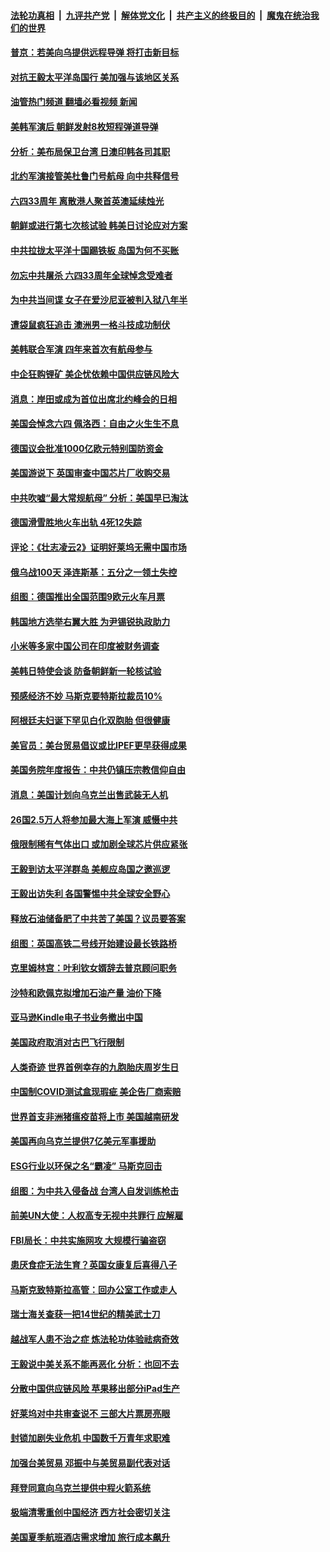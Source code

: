 ####  [法轮功真相](../../../../basic/blob/master/README.md?t=06061101) &nbsp;|&nbsp; [九评共产党](../../../../9ping.md/blob/master/README.md?t=06061101) &nbsp;|&nbsp; [解体党文化](../../../../jtdwh.md/blob/master/README.md?t=06061101)  &nbsp;|&nbsp; [共产主义的终极目的](../../../../gczydzjmd.md/blob/master/README.md?t=06061101) &nbsp;|&nbsp; [魔鬼在统治我们的世界](../../../../mgztzwmdsj.md/blob/master/README.md?t=06061101) 

#### [普京：若美向乌提供远程导弹 将打击新目标](../pages/nsc418/n13752865.md?t=06061101) 

#### [对抗王毅太平洋岛国行 美加强与该地区关系](../pages/nsc418/n13752906.md?t=06061101) 

#### [油管热门频道 翻墙必看视频 新闻](http://45.76.130.85:81/youtube.html?06061101)

#### [美韩军演后 朝鲜发射8枚短程弹道导弹](../pages/nsc418/n13752806.md?t=06061101) 

#### [分析：美布局保卫台湾 日澳印韩各司其职](../pages/nsc418/n13751378.md?t=06061101) 

#### [北约军演接管美杜鲁门号航母 向中共释信号](../pages/nsc418/n13751927.md?t=06061101) 

#### [六四33周年 离散港人聚首英澳延续烛光](../pages/nsc418/n13752591.md?t=06061101) 

#### [朝鲜或进行第七次核试验 韩美日讨论应对方案](../pages/nsc418/n13752358.md?t=06061101) 

#### [中共拉拢太平洋十国踢铁板 岛国为何不买账](../pages/nsc418/n13752471.md?t=06061101) 

#### [勿忘中共屠杀 六四33周年全球悼念受难者](../pages/nsc418/n13752461.md?t=06061101) 

#### [为中共当间谍 女子在爱沙尼亚被判入狱八年半](../pages/nsc418/n13752434.md?t=06061101) 

#### [遭袋鼠疯狂追击 澳洲男一格斗技成功制伏](../pages/nsc418/n13752208.md?t=06061101) 

#### [美韩联合军演 四年来首次有航母参与](../pages/nsc418/n13752328.md?t=06061101) 

#### [中企狂购锂矿 美企忧依赖中国供应链风险大](../pages/nsc418/n13752297.md?t=06061101) 

#### [消息：岸田或成为首位出席北约峰会的日相](../pages/nsc418/n13752191.md?t=06061101) 

#### [美国会悼念六四 佩洛西：自由之火生生不息](../pages/nsc418/n13752143.md?t=06061101) 

#### [德国议会批准1000亿欧元特别国防资金](../pages/nsc418/n13752061.md?t=06061101) 

#### [美国游说下 英国审查中国芯片厂收购交易](../pages/nsc418/n13751935.md?t=06061101) 

#### [中共吹嘘“最大常规航母” 分析：美国早已淘汰](../pages/nsc418/n13751624.md?t=06061101) 

#### [德国滑雪胜地火车出轨 4死12失踪](../pages/nsc418/n13751735.md?t=06061101) 

#### [评论：《壮志凌云2》证明好莱坞无需中国市场](../pages/nsc418/n13751832.md?t=06061101) 

#### [俄乌战100天 泽连斯基：五分之一领土失控](../pages/nsc418/n13751764.md?t=06061101) 

#### [组图：德国推出全国范围9欧元火车月票](../pages/nsc418/n13751473.md?t=06061101) 

#### [韩国地方选举右翼大胜 为尹锡锐执政助力](../pages/nsc418/n13751702.md?t=06061101) 

#### [小米等多家中国公司在印度被财务调查](../pages/nsc418/n13751723.md?t=06061101) 

#### [美韩日特使会谈 防备朝鲜新一轮核试验](../pages/nsc418/n13751641.md?t=06061101) 

#### [预感经济不妙 马斯克要特斯拉裁员10%](../pages/nsc418/n13751653.md?t=06061101) 

#### [阿根廷夫妇诞下罕见白化双胞胎 但很健康](../pages/nsc418/n13751463.md?t=06061101) 

#### [美官员：美台贸易倡议或比IPEF更早获得成果](../pages/nsc418/n13751454.md?t=06061101) 

#### [美国务院年度报告：中共仍镇压宗教信仰自由](../pages/nsc418/n13751412.md?t=06061101) 

#### [消息：美国计划向乌克兰出售武装无人机](../pages/nsc418/n13751366.md?t=06061101) 

#### [26国2.5万人将参加最大海上军演 威慑中共](../pages/nsc418/n13751040.md?t=06061101) 

#### [俄限制稀有气体出口 或加剧全球芯片供应紧张](../pages/nsc418/n13751172.md?t=06061101) 

#### [王毅到访太平洋群岛 美舰应岛国之邀巡逻](../pages/nsc418/n13751112.md?t=06061101) 

#### [王毅出访失利 各国警惕中共全球安全野心](../pages/nsc418/n13751115.md?t=06061101) 

#### [释放石油储备肥了中共苦了美国？议员要答案](../pages/nsc418/n13751053.md?t=06061101) 

#### [组图：英国高铁二号线开始建设最长铁路桥](../pages/nsc418/n13751051.md?t=06061101) 

#### [克里姆林宫：叶利钦女婿辞去普京顾问职务](../pages/nsc418/n13751029.md?t=06061101) 

#### [沙特和欧佩克拟增加石油产量 油价下降](../pages/nsc418/n13750979.md?t=06061101) 

#### [亚马逊Kindle电子书业务撤出中国](../pages/nsc418/n13750981.md?t=06061101) 

#### [美国政府取消对古巴飞行限制](../pages/nsc418/n13750556.md?t=06061101) 

#### [人类奇迹 世界首例幸存的九胞胎庆周岁生日](../pages/nsc418/n13750817.md?t=06061101) 

#### [中国制COVID测试盒现瑕疵 美企告厂商索赔](../pages/nsc418/n13750895.md?t=06061101) 

#### [世界首支非洲猪瘟疫苗将上市 美国越南研发](../pages/nsc418/n13750789.md?t=06061101) 

#### [美国再向乌克兰提供7亿美元军事援助](../pages/nsc418/n13750588.md?t=06061101) 

#### [ESG行业以环保之名“霸凌” 马斯克回击](../pages/nsc418/n13750315.md?t=06061101) 

#### [组图：为中共入侵备战 台湾人自发训练枪击](../pages/nsc418/n13750418.md?t=06061101) 

#### [前美UN大使：人权高专无视中共罪行 应解雇](../pages/nsc418/n13750132.md?t=06061101) 

#### [FBI局长：中共实施网攻 大规模行骗盗窃](../pages/nsc418/n13750396.md?t=06061101) 

#### [患厌食症无法生育？英国女康复后喜得八子](../pages/nsc418/n13750000.md?t=06061101) 

#### [马斯克致特斯拉高管：回办公室工作或走人](../pages/nsc418/n13750253.md?t=06061101) 

#### [瑞士海关查获一把14世纪的精美武士刀](../pages/nsc418/n13749936.md?t=06061101) 

#### [越战军人患不治之症 炼法轮功体验祛病奇效](../pages/nsc418/n13750279.md?t=06061101) 

#### [王毅说中美关系不能再恶化 分析：也回不去](../pages/nsc418/n13750278.md?t=06061101) 

#### [分散中国供应链风险 苹果移出部分iPad生产](../pages/nsc418/n13750185.md?t=06061101) 

#### [好莱坞对中共审查说不 三部大片票房亮眼](../pages/nsc418/n13749548.md?t=06061101) 

#### [封锁加剧失业危机 中国数千万青年求职难](../pages/nsc418/n13750007.md?t=06061101) 

#### [加强台美贸易 邓振中与美贸易副代表对话](../pages/nsc418/n13749952.md?t=06061101) 

#### [拜登同意向乌克兰提供中程火箭系统](../pages/nsc418/n13749782.md?t=06061101) 

#### [极端清零重创中国经济 西方社会密切关注](../pages/nsc418/n13749627.md?t=06061101) 

#### [美国夏季航班酒店需求增加 旅行成本飙升](../pages/nsc418/n13749528.md?t=06061101) 

<img src='http://gfw-breaker.win/goodnews/indexes/nsc418.md' width='0px' height='0px'/>
